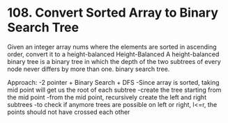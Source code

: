 # 108. Convert Sorted Array to Binary Search Tree

Given an integer array nums where the elements are sorted in ascending order, convert it to a height-balanced
Height-Balanced
A height-balanced binary tree is a binary tree in which the depth of the two subtrees of every node never differs by more than one.
binary search tree.

Approach:
-2 pointer + Binary Search + DFS
-Since array is sorted, taking mid point will get us the root of each subtree
-create the tree starting from the mid point
-from the mid point, recursively create the left and right subtrees
-to check if anymore trees are possible on left or right, l<=r, the points should not have crossed each other